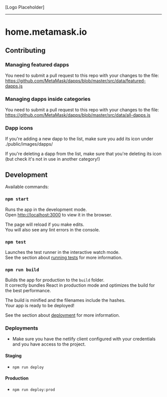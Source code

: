 [Logo Placeholder]

---
# home.metamask.io

## Contributing

### Managing featured dapps

You need to submit a pull request to this repo with your changes to the file:
https://github.com/MetaMask/dapps/blob/master/src/data/featured-dapps.js

### Managing dapps inside categories

You need to submit a pull request to this repo with your changes to the file:
https://github.com/MetaMask/dapps/blob/master/src/data/all-dapps.js

### Dapp icons

If you're adding a new dapp to the list, make sure you add its icon under ./public/images/dapps/

If you're deleting a dapp from the list, make sure that you're deleting its icon (but check it's not in use in another category!)

## Development

Available commands:

### `npm start`

Runs the app in the development mode.<br>
Open [http://localhost:3000](http://localhost:3000) to view it in the browser.

The page will reload if you make edits.<br>
You will also see any lint errors in the console.

### `npm test`

Launches the test runner in the interactive watch mode.<br>
See the section about [running tests](https://facebook.github.io/create-react-app/docs/running-tests) for more information.

### `npm run build`

Builds the app for production to the `build` folder.<br>
It correctly bundles React in production mode and optimizes the build for the best performance.

The build is minified and the filenames include the hashes.<br>
Your app is ready to be deployed!

See the section about [deployment](https://facebook.github.io/create-react-app/docs/deployment) for more information.

### Deployments

- Make sure you have the netlify client configured with your credentials and you have access to the project.

#### Staging

- `npm run deploy`

#### Production

- `npm run deploy:prod`